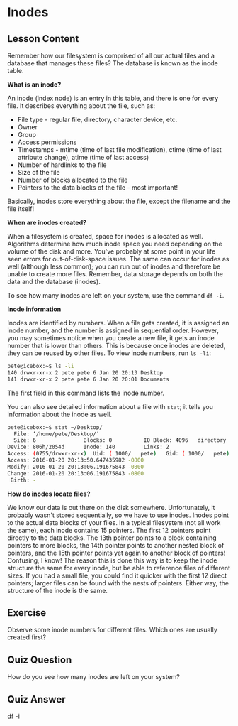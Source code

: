 # Inodes

## Lesson Content

Remember how our filesystem is comprised of all our actual files and a database that manages these files? The database is known as the inode table.

**What is an inode?**

An inode (index node) is an entry in this table, and there is one for every file. It describes everything about the file, such as:

- File type - regular file, directory, character device, etc.
- Owner
- Group
- Access permissions
- Timestamps - mtime (time of last file modification), ctime (time of last attribute change), atime (time of last access)
- Number of hardlinks to the file
- Size of the file
- Number of blocks allocated to the file
- Pointers to the data blocks of the file - most important!

Basically, inodes store everything about the file, except the filename and the file itself!

**When are inodes created?**

When a filesystem is created, space for inodes is allocated as well. Algorithms determine how much inode space you need depending on the volume of the disk and more. You've probably at some point in your life seen errors for out-of-disk-space issues. The same can occur for inodes as well (although less common); you can run out of inodes and therefore be unable to create more files. Remember, data storage depends on both the data and the database (inodes).

To see how many inodes are left on your system, use the command `df -i`.

**Inode information**

Inodes are identified by numbers. When a file gets created, it is assigned an inode number, and the number is assigned in sequential order. However, you may sometimes notice when you create a new file, it gets an inode number that is lower than others. This is because once inodes are deleted, they can be reused by other files. To view inode numbers, run `ls -li`:

```bash
pete@icebox:~$ ls -li
140 drwxr-xr-x 2 pete pete 6 Jan 20 20:13 Desktop
141 drwxr-xr-x 2 pete pete 6 Jan 20 20:01 Documents
```

The first field in this command lists the inode number.

You can also see detailed information about a file with `stat`; it tells you information about the inode as well.

```bash
pete@icebox:~$ stat ~/Desktop/
  File: ‘/home/pete/Desktop/’
  Size: 6               Blocks: 0          IO Block: 4096   directory
Device: 806h/2054d      Inode: 140         Links: 2
Access: (0755/drwxr-xr-x)  Uid: ( 1000/   pete)   Gid: ( 1000/   pete)
Access: 2016-01-20 20:13:50.647435982 -0800
Modify: 2016-01-20 20:13:06.191675843 -0800
Change: 2016-01-20 20:13:06.191675843 -0800
 Birth: -
```

**How do inodes locate files?**

We know our data is out there on the disk somewhere. Unfortunately, it probably wasn't stored sequentially, so we have to use inodes. Inodes point to the actual data blocks of your files. In a typical filesystem (not all work the same), each inode contains 15 pointers. The first 12 pointers point directly to the data blocks. The 13th pointer points to a block containing pointers to more blocks, the 14th pointer points to another nested block of pointers, and the 15th pointer points yet again to another block of pointers! Confusing, I know! The reason this is done this way is to keep the inode structure the same for every inode, but be able to reference files of different sizes. If you had a small file, you could find it quicker with the first 12 direct pointers; larger files can be found with the nests of pointers. Either way, the structure of the inode is the same.

## Exercise

Observe some inode numbers for different files. Which ones are usually created first?

## Quiz Question

How do you see how many inodes are left on your system?

## Quiz Answer

df -i
